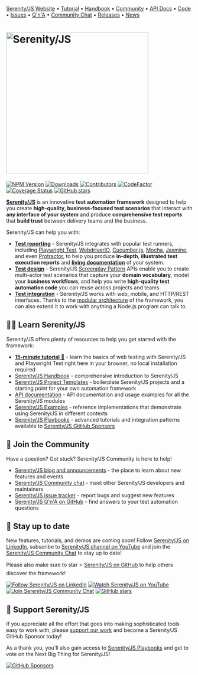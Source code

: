 [Serenity/JS Website](https://serenity-js.org/?pk_campaign=readme&pk_source=github)
• [Tutorial](https://serenity-js.org/handbook/web-testing/your-first-web-scenario/)
• [Handbook](https://serenity-js.org/handbook/?pk_campaign=readme&pk_source=github)
• [Community](https://serenity-js.org/community/?pk_campaign=readme&pk_source=github)
• [API Docs](https://serenity-js.org/api/?pk_campaign=readme&pk_source=github)
• [Code](https://github.com/serenity-js/serenity-js/)
• [Issues](https://github.com/serenity-js/serenity-js/issues)
• [Q'n'A](https://github.com/orgs/serenity-js/discussions/categories/how-to)
• [Community Chat](https://matrix.to/#/#serenity-js:gitter.im)
• [Releases](https://serenity-js.org/releases/?pk_campaign=readme&pk_source=github)
• [News](https://serenity-js.org/blog/?pk_campaign=readme&pk_source=github)

<h1>
  <picture>
    <source srcset="https://serenity-js.org/images/serenity-js-logo-for-dark-backgrounds.svg" media="(prefers-color-scheme: dark)">
    <img src="https://serenity-js.org/images/serenity-js-logo-for-light-backgrounds.svg" alt="Serenity/JS" width="384" />
  </picture>
</h1>

[![NPM Version](https://badge.fury.io/js/%40serenity-js%2Fcore.svg)](https://badge.fury.io/js/%40serenity-js%2Fcore)
[![Downloads](https://img.shields.io/npm/dm/@serenity-js/core.svg)](https://npm-stat.com/charts.html?package=@serenity-js/core)
[![Contributors](https://img.shields.io/github/contributors/serenity-js/serenity-js.svg)](https://github.com/serenity-js/serenity-js/graphs/contributors)
[![CodeFactor](https://www.codefactor.io/repository/github/serenity-js/serenity-js/badge)](https://www.codefactor.io/repository/github/serenity-js/serenity-js)
[![Coverage Status](https://coveralls.io/repos/github/serenity-js/serenity-js/badge.svg?branch=main)](https://coveralls.io/github/serenity-js/serenity-js?branch=main)
[![GitHub stars](https://img.shields.io/github/stars/serenity-js/serenity-js)](https://github.com/serenity-js/serenity-js)

[**Serenity/JS**](https://serenity-js.org/?pk_campaign=readme&pk_source=github) is an innovative **test automation framework** designed to help you create
**high-quality, business-focused test scenarios** that interact with **any interface of your system**
and produce **comprehensive test reports** that **build trust** between delivery teams and the business.

Serenity/JS can help you with:
- [**Test reporting**](https://serenity-js.org/handbook/reporting?pk_campaign=readme&pk_source=github) - Serenity/JS
  integrates with popular test runners, including
  [Playwright Test](https://serenity-js.org/handbook/test-runners/playwright-test/?pk_campaign=readme&pk_source=github),
  [WebdriverIO](https://serenity-js.org/handbook/test-runners/webdriverio/?pk_campaign=readme&pk_source=github),
  [Cucumber.js](https://serenity-js.org/handbook/test-runners/cucumber/?pk_campaign=readme&pk_source=github),
  [Mocha](https://serenity-js.org/handbook/test-runners/mocha/?pk_campaign=readme&pk_source=github),
  [Jasmine](https://serenity-js.org/handbook/test-runners/jasmine/?pk_campaign=readme&pk_source=github),
  and even [Protractor](https://serenity-js.org/handbook/test-runners/protractor/?pk_campaign=readme&pk_source=github),
  to help you produce **in-depth**, **illustrated test execution reports** and [**living documentation**](https://serenity-bdd.github.io/docs/reporting/living_documentation) of your system.
- [**Test design**](https://serenity-js.org/handbook/design/) - Serenity/JS [Screenplay Pattern](https://serenity-js.org/handbook/design/screenplay-pattern/?pk_campaign=readme&pk_source=github) APIs enable you
  to create multi-actor test scenarios that capture your **domain vocabulary**, model your **business workflows**, and help you write **high-quality test automation code** you can reuse across projects and teams.
- [**Test integration**](https://serenity-js.org/handbook/integration/?pk_campaign=readme&pk_source=github) - Serenity/JS
  works with web, mobile, and HTTP/REST interfaces. Thanks to the [modular architecture](https://serenity-js.org/handbook/about/architecture/?pk_campaign=readme&pk_source=github) of the framework, you can also extend it to work with anything a Node.js program can talk to.

## 👨‍🏫 Learn Serenity/JS

Serenity/JS offers plenty of resources to help you get started with the framework:

- [**15-minute tutorial**  🚀️](https://serenity-js.org/handbook/web-testing/your-first-web-scenario/?pk_campaign=readme&pk_source=github) - learn the basics of web testing with Serenity/JS and Playwright Test right here in your browser, no local installation required
- [Serenity/JS Handbook](https://serenity-js.org/handbook/?pk_campaign=readme&pk_source=github) - comprehensive introduction to Serenity/JS
- [Serenity/JS Project Templates](https://serenity-js.org/handbook/getting-started/project-templates/?pk_campaign=readme&pk_source=github) - boilerplate Serenity/JS projects and a starting point for your own automation framework
- [API documentation](https://serenity-js.org/api/?pk_campaign=readme&pk_source=github) - API documentation and usage examples for all the Serenity/JS modules
- [Serenity/JS Examples](https://github.com/serenity-js/serenity-js/tree/main/examples) - reference implementations that demonstrate using Serenity/JS in different contexts
- [Serenity/JS Playbooks](https://github.com/serenity-js/playbooks) - advanced tutorials and integration patterns available to [Serenity/JS GitHub Sponsors](https://github.com/sponsors/serenity-js)

## 🤝 Join the Community

Have a question? Got stuck? Serenity/JS Community is here to help!

- [Serenity/JS blog and announcements](https://serenity-js.org/blog/?pk_campaign=readme&pk_source=github) - the place to learn about new features and events
- [Serenity/JS Community chat](https://matrix.to/#/#serenity-js:gitter.im) - meet other Serenity/JS developers and maintainers
- [Serenity/JS issue tracker](https://github.com/serenity-js/serenity-js/issues) - report bugs and suggest new features
- [Serenity/JS Q'n'A on GitHub](https://github.com/orgs/serenity-js/discussions/categories/how-do-i) - find answers to your test automation questions

## 📣 Stay up to date

New features, tutorials, and demos are coming soon!
Follow [Serenity/JS on LinkedIn](https://www.linkedin.com/company/serenity-js),
subscribe to [Serenity/JS channel on YouTube](https://www.youtube.com/@serenity-js) and join the [Serenity/JS Community Chat](https://matrix.to/#/#serenity-js:gitter.im) to stay up to date!

Please also make sure to star ⭐️ [Serenity/JS on GitHub](https://github.com/serenity-js/serenity-js) to help others discover the framework!

[![Follow Serenity/JS on LinkedIn](https://img.shields.io/badge/Follow-Serenity%2FJS%20-0077B5?logo=linkedin)](https://www.linkedin.com/company/serenity-js)
[![Watch Serenity/JS on YouTube](https://img.shields.io/badge/Watch-@serenity--js-E62117?logo=youtube)](https://www.youtube.com/@serenity-js)
[![Join Serenity/JS Community Chat](https://img.shields.io/badge/Chat-Serenity%2FJS%20Community-FBD30B?logo=matrix)](https://matrix.to/#/#serenity-js:gitter.im)
[![GitHub stars](https://img.shields.io/github/stars/serenity-js/serenity-js?label=Serenity%2FJS&logo=github&style=badge)](https://github.com/serenity-js/serenity-js)

## 💛 Support Serenity/JS

If you appreciate all the effort that goes into making sophisticated tools easy to work with, please [support our work](https://github.com/sponsors/serenity-js) and become a Serenity/JS GitHub Sponsor today!

As a thank you, you'll also gain access to [Serenity/JS Playbooks](https://github.com/serenity-js/playbooks) and get to vote on the Next Big Thing for Serenity/JS!

[![GitHub Sponsors](https://img.shields.io/badge/Support%20@serenity%2FJS-703EC8?style=for-the-badge&logo=github&logoColor=white)](https://github.com/sponsors/serenity-js)
